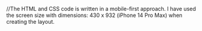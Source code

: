 //The HTML and CSS code is written in a mobile-first approach. I have used the screen size with dimensions: 430 x 932 (iPhone 14 Pro Max) when creating the layout.

